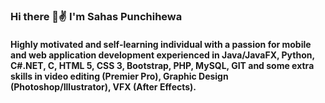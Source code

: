 ### Hi there 👋✌ I'm Sahas Punchihewa

#### Highly motivated and self-learning individual with a passion for mobile and web application development experienced in Java/JavaFX, Python, C#.NET, C, HTML 5, CSS 3, Bootstrap, PHP, MySQL, GIT and some extra skills in video editing (Premier Pro), Graphic Design (Photoshop/Illustrator), VFX (After Effects).

<!--
**SahasPunchihewa/SahasPunchihewa** is a ✨ _special_ ✨ repository because its `README.md` (this file) appears on your GitHub profile.

Here are some ideas to get you started:

- 🔭 I’m currently working on ...
- 🌱 I’m currently learning ...
- 👯 I’m looking to collaborate on ...
- 🤔 I’m looking for help with ...
- 💬 Ask me about ...
- 📫 How to reach me: ...
- 😄 Pronouns: ...
- ⚡ Fun fact: ...
-->

